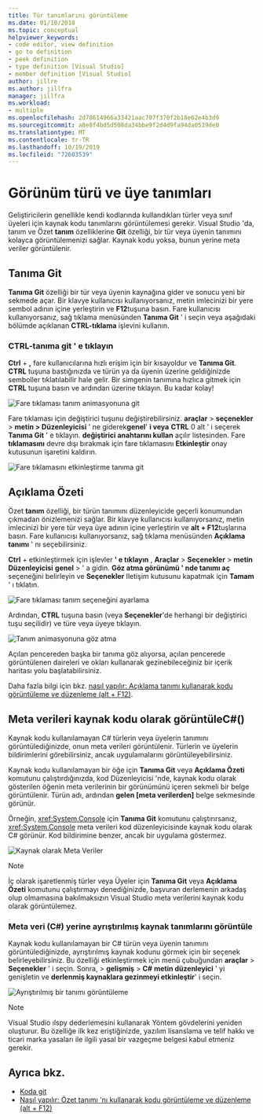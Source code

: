 ```yaml
---
title: Tür tanımlarını görüntüleme
ms.date: 01/10/2018
ms.topic: conceptual
helpviewer_keywords:
- code editor, view definition
- go to definition
- peek definition
- type definition [Visual Studio]
- member definition [Visual Studio]
author: jillre
ms.author: jillfra
manager: jillfra
ms.workload:
- multiple
ms.openlocfilehash: 2d78614966a33421aac707f370f2b18e62e4b3d9
ms.sourcegitcommit: a8e8f4bd5d508da34bbe9f2d4d9fa94da0539de0
ms.translationtype: MT
ms.contentlocale: tr-TR
ms.lasthandoff: 10/19/2019
ms.locfileid: "72603539"
---
```

# <a name="view-type-and-member-definitions"></a>Görünüm türü ve üye tanımları

Geliştiricilerin genellikle kendi kodlarında kullandıkları türler veya sınıf üyeleri için kaynak kodu tanımlarını görüntülemesi gerekir. Visual Studio 'da, tanım ve Özet **tanım** özelliklerine **Git** özelliği, bir tür veya üyenin tanımını kolayca görüntülemenizi sağlar. Kaynak kodu yoksa, bunun yerine meta veriler görüntülenir.

## <a name="go-to-definition"></a>Tanıma Git

**Tanıma Git** özelliği bir tür veya üyenin kaynağına gider ve sonucu yeni bir sekmede açar. Bir klavye kullanıcısı kullanıyorsanız, metin imlecinizi bir yere sembol adının içine yerleştirin ve **F12**tuşuna basın. Fare kullanıcısı kullanıyorsanız, sağ tıklama menüsünden **Tanıma Git** ' i seçin veya aşağıdaki bölümde açıklanan **CTRL-tıklama** işlevini kullanın.

### <a name="ctrl-click-go-to-definition"></a>CTRL-tanıma git ' e tıklayın

**Ctrl** + **,** fare kullanıcılarına hızlı erişim için bir kısayoldur ve **Tanıma Git**. **CTRL** tuşuna bastığınızda ve türün ya da üyenin üzerine geldiğinizde semboller tıklatılabilir hale gelir. Bir simgenin tanımına hızlıca gitmek için **CTRL** tuşuna basın ve ardından üzerine tıklayın. Bu kadar kolay!

![Fare tıklaması tanım animasyonuna git](../ide/media/click_gotodef.gif)

Fare tıklaması için değiştirici tuşunu değiştirebilirsiniz. **araçlar**  > **seçenekler**  > **metin  >  Düzenleyicisi** ' ne giderek**genel**' **i veya** **CTRL** 0 alt ' i seçerek **Tanıma Git** ' e tıklayın. **değiştirici anahtarını kullan** açılır listesinden. Fare **tıklamasını** devre dışı bırakmak için fare tıklamasını **Etkinleştir** onay kutusunun işaretini kaldırın.

![Fare tıklamasını etkinleştirme tanıma git](../ide/media/editor_options_mouse_click_gotodef.png)

## <a name="peek-definition"></a>Açıklama Özeti

Özet **tanım** özelliği, bir türün tanımını düzenleyicide geçerli konumundan çıkmadan önizlemenizi sağlar. Bir klavye kullanıcısı kullanıyorsanız, metin imlecinizi bir yere tür veya üye adının içine yerleştirin ve **alt + F12**tuşlarına basın. Fare kullanıcısı kullanıyorsanız, sağ tıklama menüsünden **Açıklama tanımı** ' nı seçebilirsiniz.

**Ctrl** + etkinleştirmek için işlevler **' e tıklayın** , **Araçlar**  > **Seçenekler**  > **metin Düzenleyicisi** **genel** >  ' a gidin. **Göz atma görünümü ' nde tanımı aç** seçeneğini belirleyin ve **Seçenekler** Iletişim kutusunu kapatmak için **Tamam** ' ı tıklatın.

![Fare tıklaması tanım seçeneğini ayarlama](../ide/media/editor_options_peek_view.png)

Ardından, **CTRL** tuşuna basın (veya **Seçenekler**'de herhangi bir değiştirici tuşu seçilidir) ve türe veya üyeye tıklayın.

![Tanım animasyonuna göz atma](../ide/media/peek_definition.gif)

Açılan pencereden başka bir tanıma göz alıyorsa, açılan pencerede görüntülenen daireleri ve okları kullanarak gezinebileceğiniz bir içerik haritası yolu başlatabilirsiniz.

Daha fazla bilgi için bkz. [nasıl yapılır: Açıklama tanımı kullanarak kodu görüntüleme ve düzenleme (alt + F12)](how-to-view-and-edit-code-by-using-peek-definition-alt-plus-f12.md).

## <a name="view-metadata-as-source-code-c"></a>Meta verileri kaynak kodu olarak görüntüleC#()

Kaynak kodu kullanılamayan C# türlerin veya üyelerin tanımını görüntülediğinizde, onun meta verileri görüntülenir. Türlerin ve üyelerin bildirimlerini görebilirsiniz, ancak uygulamalarını görüntüleyebilirsiniz.

Kaynak kodu kullanılamayan bir öğe için **Tanıma Git** veya **Açıklama Özeti** komutunu çalıştırdığınızda, kod Düzenleyicisi 'nde, kaynak kodu olarak gösterilen öğenin meta verilerinin bir görünümünü içeren sekmeli bir belge görüntülenir. Türün adı, ardından **gelen [meta verilerden]** belge sekmesinde görünür.

Örneğin, <xref:System.Console> için **Tanıma Git** komutunu çalıştırırsanız, <xref:System.Console> meta verileri kod düzenleyicisinde kaynak kodu olarak C# görünür. Kod bildirimine benzer, ancak bir uygulama göstermez.

![Kaynak olarak Meta Veriler](../ide/media/metadatasource.png)

> [!NOTE]
> İç olarak işaretlenmiş türler veya Üyeler için **Tanıma Git** veya **Açıklama Özeti** komutunu çalıştırmayı denediğinizde, başvuran derlemenin arkadaş olup olmamasına bakılmaksızın Visual Studio meta verilerini kaynak kodu olarak görüntülemez.

### <a name="view-decompiled-source-definitions-instead-of-metadata-c"></a>Meta veri (C#) yerine ayrıştırılmış kaynak tanımlarını görüntüle

Kaynak kodu kullanılamayan bir C# türün veya üyenin tanımını görüntülediğinizde, ayrıştırılmış kaynak kodunu görmek için bir seçenek belirleyebilirsiniz. Bu özelliği etkinleştirmek için menü çubuğundan **araçlar**  > **Seçenekler** ' i seçin. Sonra,  > **gelişmiş** > **C#** **metin düzenleyici** ' yi genişletin ve **derlenmiş kaynaklara gezinmeyi etkinleştir**' i seçin.

![Ayrıştırılmış bir tanımı görüntüleme](media/go-to-definition-decompiled-sources.png)

> [!NOTE]
> Visual Studio ılspy dederlemesini kullanarak Yöntem gövdelerini yeniden oluşturur. Bu özelliğe ilk kez eriştiğinizde, yazılım lisanslama ve telif hakkı ve ticari marka yasaları ile ilgili yasal bir vazgeçme belgesi kabul etmeniz gerekir.

## <a name="see-also"></a>Ayrıca bkz.

- [Koda git](../ide/navigating-code.md)
- [Nasıl yapılır: Özet tanımı 'nı kullanarak kodu görüntüleme ve düzenleme (alt + F12)](how-to-view-and-edit-code-by-using-peek-definition-alt-plus-f12.md)
